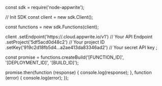 const sdk = require('node-appwrite');

// Init SDK
const client = new sdk.Client();

const functions = new sdk.Functions(client);

client
    .setEndpoint('https://<REGION>.cloud.appwrite.io/v1') // Your API Endpoint
    .setProject('5df5acd0d48c2') // Your project ID
    .setKey('919c2d18fb5d4...a2ae413da83346ad2') // Your secret API key
;

const promise = functions.createBuild('[FUNCTION_ID]', '[DEPLOYMENT_ID]', '[BUILD_ID]');

promise.then(function (response) {
    console.log(response);
}, function (error) {
    console.log(error);
});